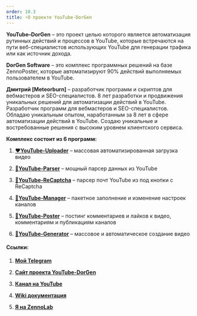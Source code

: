 ```yaml
---
order: 10.3
title: ⚡О проекте YouTube-DorGen
---
```


**YouTube–DorGen** – это проект целью которого является автоматизация рутинных действий и процессов в YouTube, которые встречаются на пути веб-специалистов использующих YouTube для генерации трафика или как источник дохода.

**DorGen Software** – это комплекс программных решений на базе ZennoPoster, которые автоматизируют 90% действий выполняемых пользователем в YouTube.

**Дмитрий \[Meteorburn\]** – разработчик программ и скриптов для вебмастеров и SEO-специалистов. 8 лет разработки и продвижения уникальных решений для автоматизации действий в YouTube. Разработчик программ для вебмастеров и SEO-специалистов.\
Обладаю уникальным опытом, наработанным за 8 лет в сфере автоматизации действий в YouTube. Создаю уникальные и востребованные решения с высоким уровнем клиентского сервиса.

**Комплекс состоит из 6 программ:**

1. [**❤️YouTube-Uploader**](https://zennolab.com/discussion/threads/youtube-uploader-v4-5-1-massovaja-avtomatizirovannaja-zagruzka-video-v-youtube.35333/)  – массовая автоматизированная загрузка видео

2. [**💛YouTube-Parser**](https://zennolab.com/discussion/threads/youtube-parser-v5-0-moschnyj-parser-dannyx-youtube.40158/?roistat_visit=1041982) – мощный парсер данных из YouTube

3. [**🩵YouTube-ReCaptcha**](https://zenno.club/discussion/threads/youtube-emails-1-0-7-parser-pocht-youtube-iz-pod-knopki-s-recaptcha.121812/) – парсер почт YouTube из под кнопки с ReCaptcha

4. [**💚YouTube-Manager**](https://zennolab.com/discussion/threads/youtube-manager-v3-3-0-udobnoe-upravlenie-mnozhestvom-kanalov-youtube.45226) – пакетное заполнение и изменение настроек каналов

5. [**💙YouTube-Poster**](https://zennolab.com/discussion/threads/youtube-socializer-v2-5-9-razgon-socialnyx-faktorov-youtube.53139) – постинг комментариев и лайков к видео, комментариям и публикациям каналов

6. [**🧡YouTube-Generator**](https://zenno.club/discussion/threads/youtube-generator-v1-4-5-generacija-kontenta-dlja-youtube-bez-navykov-montazha.60726/) – массовое и автоматическое создание видео

#### **Ссылки:**

1. [**Мой Telegram**](https://t.me/meteorburn)

2. [**Сайт проекта YouTube-DorGen**](https://youtube-dorgen.com)

3. [**Канал на YouTube**](https://www.youtube.com/@dorgen-software)

4. [**Wiki документация**](https://docs.youtube-dorgen.com)

5. [**Я на ZennoLab**](https://zenno.club/discussion/members/meteorburn.13934/#recent-content)
